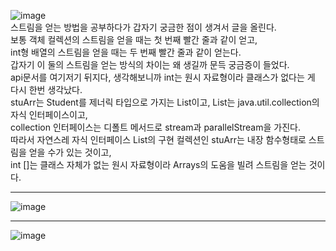 ![image](https://user-images.githubusercontent.com/92637789/226889663-60bf772e-2289-45b9-9668-bcc1225bf765.png)   
스트림을 얻는 방법을 공부하다가 갑자기 궁금한 점이 생겨서 글을 올린다.   
보통 객체 컬렉션의 스트림을 얻을 때는 첫 번째 빨간 줄과 같이 얻고,   
int형 배열의 스트림을 얻을 때는 두 번째 빨간 줄과 같이 얻는다.   
갑자기 이 둘의 스트림을 얻는 방식의 차이는 왜 생길까 문득 궁금증이 들었다.   
api문서를 여기저기 뒤지다, 생각해보니까 int는 원시 자료형이라 클래스가 없다는 게 다시 한번 생각났다.   
stuArr는 Student를 제너릭 타입으로 가지는 List이고, List는 java.util.collection의 자식 인터페이스이고,   
collection 인터페이스는 디폴트 메서드로 stream과 parallelStream을 가진다.   
따라서 자연스레 자식 인터페이스 List의 구현 컬렉션인 stuArr는 내장 함수형태로 스트림을 얻을 수가 있는 것이고,   
int []는 클래스 자체가 없는 원시 자료형이라 Arrays의 도움을 빌려 스트림을 얻는 것이다.

--------

![image](https://user-images.githubusercontent.com/92637789/226891384-3ce94379-79c1-433d-a802-9c40705d1724.png)

---------------------

![image](https://user-images.githubusercontent.com/92637789/226888895-898faaab-fa3b-41ba-a290-cca460ccc443.png)
